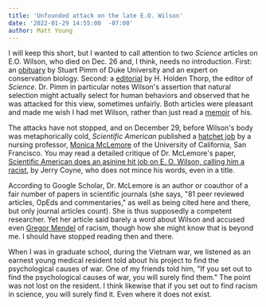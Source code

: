 ```yaml
---
title: 'Unfounded attack on the late E.O. Wilson'
date: '2022-01-29 14:55:00  -07:00'
author: Matt Young
---
```


I will keep this short, but I wanted to call attention to two <i>Science</i> articles on E.O. Wilson, who died on Dec. 26 and, I think, needs no introduction.  First: an <a href="https://www.science.org/doi/10.1126/science.abn9848">obituary</a> by Stuart Pimm of Duke University and an expert on conservation biology. Second: a <a href="https://www.science.org/doi/10.1126/science.abo2335">editorial</a> by H. Holden Thorp, the editor of <i>Science</i>. Dr. Pimm in particular notes Wilson's assertion that natural selection might actually select for human behaviors and observed that he was attacked for this view, sometimes unfairly. Both articles were pleasant and made me wish I had met Wilson, rather than just read a <a href="https://www.amazon.com/Naturalist-Edward-Wilson-ebook/dp/B009LO4796">memoir</a> of his.

The attacks have not stopped, and on December 29, before Wilson's body was metaphorically cold, <i>Scientific American</i> published a <a href="https://www.scientificamerican.com/article/the-complicated-legacy-of-e-o-wilson/">hatchet job</a> by a nursing professor, <a href="https://profiles.ucsf.edu/monica.mclemore">Monica McLemore</a> of the University of California, San Francisco. You may read a detailed critique of Dr. McLemore's paper, <a href="https://whyevolutionistrue.com/2021/12/30/scientific-american-does-an-asinine-hit-job-on-e-o-wilson-calling-him-a-racist/">Scientific American does an asinine hit job on E. O. Wilson, calling him a racist</a>, by Jerry Coyne, who does not mince his words, even in a title. 

According to Google Scholar, Dr. McLemore is an author or coauthor of a fair number of papers in scientific journals (she says, "81 peer reviewed articles, OpEds and commentaries," as well as being cited here and there, but only journal articles count). She is thus supposedly a competent researcher. Yet her article said barely a word about Wilson and accused even <a href="https://www.ncbi.nlm.nih.gov/pmc/articles/PMC4707027/">Gregor Mendel</a> of racism, though how she might know that is beyond me. I should have stopped reading then and there.

When I was in graduate school, during the Vietnam war, we listened as an earnest young medical resident told about his project to find the psychological causes of war. One of my friends told him, "If you set out to find the psychological causes of war, you will surely find them." The point was not lost on the resident. I think likewise that if you set out to find racism in science, you will surely find it. Even where it does not exist.
